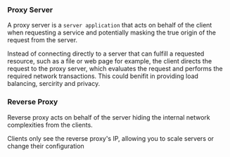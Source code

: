 ### Proxy Server
A proxy server is a `server application` that acts on behalf of the client when requesting a service and potentially masking the true origin of the request from the server.


Instead of connecting directly to a server that can fulfill a requested resource, such as a file or web page for example, the client directs the request to the proxy server, which evaluates the request and performs the required network transactions. This could benifit in providing load balancing, sercirity and privacy.

### Reverse Proxy
Reverse proxy acts on behalf of the server hiding the internal network complexities from the clients. 

Clients only see the reverse proxy's IP, allowing you to scale servers or change their configuration
